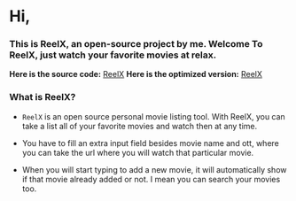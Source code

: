 # Hi,
### This is ReelX, an open-source project by me. Welcome To ReelX, just watch your favorite movies at relax.

**Here is the source code:** [ReelX](https://github.com/learner-of-string/reelx-sources/)
**Here is the optimized version:** [ReelX](https://learner-of-string.github.io/reelx/)

### What is ReelX?

- `ReelX` is an open source personal movie listing tool. With ReelX, you can take a list all of your favorite movies and watch then at any time.

- You have to fill an extra input field besides movie name and ott, where you can take the url where you will watch that particular movie.

- When you will start typing to add a new movie, it will automatically show if that movie already added or not. I mean you can search your movies too.

